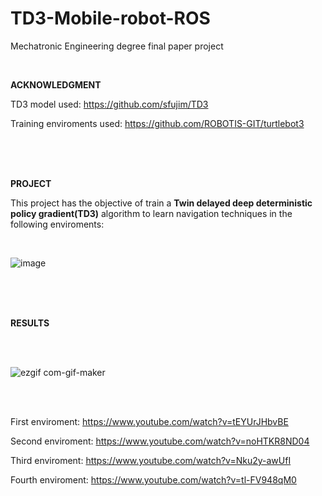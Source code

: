# TD3-Mobile-robot-ROS

Mechatronic Engineering degree final paper project 

</br>

<b> ACKNOWLEDGMENT </b>

TD3 model used: https://github.com/sfujim/TD3


Training enviroments used: https://github.com/ROBOTIS-GIT/turtlebot3


</br>
</br>
</br>

<b>PROJECT</b>

This project has the objective of train a <b>Twin delayed deep deterministic policy gradient(TD3)</b> algorithm to learn navigation techniques in the following enviroments:

</br>

![image](https://user-images.githubusercontent.com/46981727/201249071-f3c682b2-306c-4fef-8313-55e1cf8056b0.png)

</br>
</br>
</br>

<b>RESULTS</b>

</br>
</br>




![ezgif com-gif-maker](https://user-images.githubusercontent.com/46981727/201252095-7a3e09b2-c21d-438b-8083-5b18449d25f5.gif)




</br>
</br>

First enviroment: https://www.youtube.com/watch?v=tEYUrJHbvBE

Second enviroment: https://www.youtube.com/watch?v=noHTKR8ND04

Third enviroment: https://www.youtube.com/watch?v=Nku2y-awUfI

Fourth enviroment: https://www.youtube.com/watch?v=tl-FV948qM0

